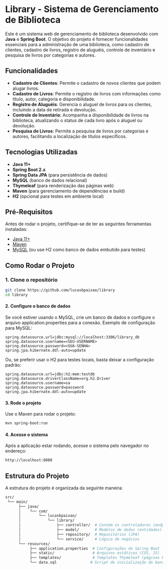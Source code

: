 # Library - Sistema de Gerenciamento de Biblioteca

Este é um sistema web de gerenciamento de biblioteca desenvolvido com **Java** e **Spring Boot**. O objetivo do projeto é fornecer funcionalidades essenciais para a administração de uma biblioteca, como cadastro de clientes, cadastro de livros, registro de aluguéis, controle de inventário e pesquisa de livros por categorias e autores.

## Funcionalidades

- **Cadastro de Clientes**: Permite o cadastro de novos clientes que podem alugar livros.
- **Cadastro de Livros**: Permite o registro de livros com informações como título, autor, categoria e disponibilidade.
- **Registro de Aluguéis**: Gerencia o aluguel de livros para os clientes, incluindo a data de retirada e devolução.
- **Controle de Inventário**: Acompanha a disponibilidade de livros na biblioteca, atualizando o status de cada livro após o aluguel ou devolução.
- **Pesquisa de Livros**: Permite a pesquisa de livros por categorias e autores, facilitando a localização de títulos específicos.

## Tecnologias Utilizadas

- **Java 11+**
- **Spring Boot 2.x**
- **Spring Data JPA** (para persistência de dados)
- **MySQL** (banco de dados relacional)
- **Thymeleaf** (para renderização das páginas web)
- **Maven** (para gerenciamento de dependências e build)
- **H2** (opcional para testes em ambiente local)

## Pré-Requisitos

Antes de rodar o projeto, certifique-se de ter as seguintes ferramentas instaladas:

- [Java 11+](https://www.oracle.com/java/technologies/javase-jdk11-downloads.html)
- [Maven](https://maven.apache.org/)
- [MySQL](https://www.mysql.com/) (ou use H2 como banco de dados embutido para testes)

## Como Rodar o Projeto

### 1. Clone o repositório

```bash
git clone https://github.com/lucasbpaixao/library
cd library
```

#### 2. Configure o banco de dados
Se você estiver usando o MySQL, crie um banco de dados e configure o arquivo application.properties para a conexão. Exemplo de configuração para MySQL:

``` properties
spring.datasource.url=jdbc:mysql://localhost:3306/library_db
spring.datasource.username=<SEU-USERNAME>
spring.datasource.password=<SUA-SENHA>
spring.jpa.hibernate.ddl-auto=update
```
Ou, se preferir usar o H2 para testes locais, basta deixar a configuração padrão:

``` properties
spring.datasource.url=jdbc:h2:mem:testdb
spring.datasource.driverClassName=org.h2.Driver
spring.datasource.username=sa
spring.datasource.password=password
spring.jpa.hibernate.ddl-auto=update
```

#### 3. Rode o projeto
Use o Maven para rodar o projeto:

```bash
mvn spring-boot:run
```

#### 4. Acesse o sistema
Após a aplicação estar rodando, acesse o sistema pelo navegador no endereço:

``` bash
http://localhost:8080
```

## Estrutura do Projeto
A estrutura do projeto é organizada da seguinte maneira:

``` bash
src/
 └── main/
      ├── java/
      │    └── com/
      │        └── lucasbpaixao/
      │            └── library/
      │                ├── controller/  # Contém os controladores (endpoints)
      │                ├── model/       # Modelos de dados (entidades)
      │                ├── repository/  # Repositórios (JPA)
      │                └── service/     # Lógica de negócios
      └── resources/
           ├── application.properties  # Configurações do Spring Boot
           ├── static/                 # Arquivos estáticos (CSS, JS)
           ├── templates/              # Templates Thymeleaf (páginas HTML)
           └── data.sql               # Script de inicialização do banco (opcional)
```
